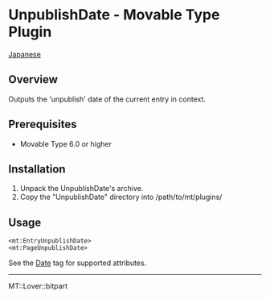 UnpublishDate - Movable Type Plugin
=================

[Japanese](README.ja.md)

## Overview

Outputs the 'unpublish' date of the current entry in context.

## Prerequisites

* Movable Type 6.0 or higher

## Installation

1. Unpack the UnpublishDate's archive.
1. Copy the "UnpublishDate" directory into /path/to/mt/plugins/

## Usage

    <mt:EntryUnpublishDate>
    <mt:PageUnpublishDate>

See the [Date](https://movabletype.org/documentation/appendices/tags/date.html) tag for supported attributes.

---

MT::Lover::bitpart
